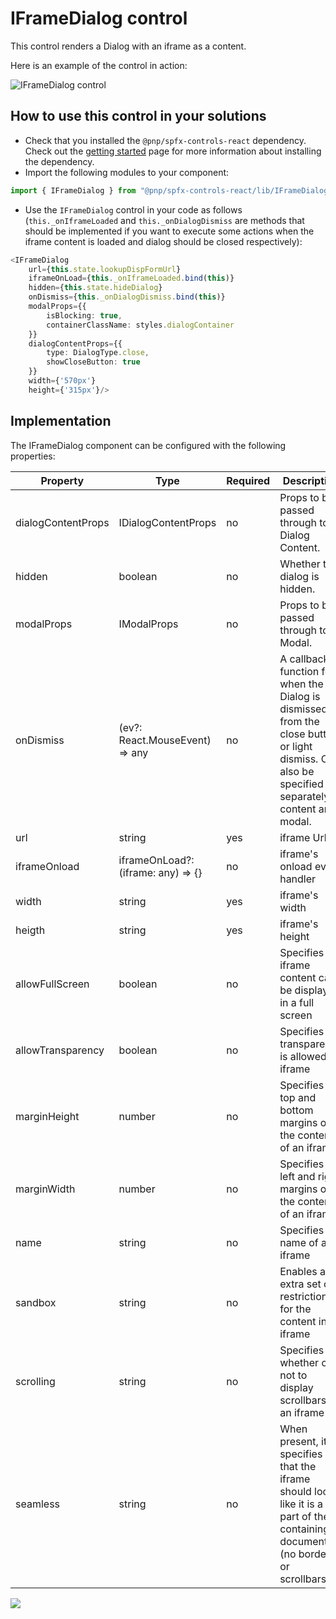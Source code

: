 # IFrameDialog control

This control renders a Dialog with an iframe as a content.

Here is an example of the control in action:

![IFrameDialog control](../assets/FieldLookupRendererDialog.png)

## How to use this control in your solutions

- Check that you installed the `@pnp/spfx-controls-react` dependency. Check out the [getting started](../#getting-started) page for more information about installing the dependency.
- Import the following modules to your component:

```TypeScript
import { IFrameDialog } from "@pnp/spfx-controls-react/lib/IFrameDialog";
```

- Use the `IFrameDialog` control in your code as follows (`this._onIframeLoaded` and `this._onDialogDismiss` are methods that should be implemented if you want to execute some actions when the iframe content is loaded and dialog should be closed respectively):

```TypeScript
<IFrameDialog 
    url={this.state.lookupDispFormUrl}
    iframeOnLoad={this._onIframeLoaded.bind(this)}
    hidden={this.state.hideDialog}
    onDismiss={this._onDialogDismiss.bind(this)}
    modalProps={{
        isBlocking: true,
        containerClassName: styles.dialogContainer
    }}
    dialogContentProps={{
        type: DialogType.close,
        showCloseButton: true
    }}
    width={'570px'}
    height={'315px'}/>
```

## Implementation

The IFrameDialog component can be configured with the following properties:

| Property | Type | Required | Description |
| ---- | ---- | ---- | ---- |
| dialogContentProps | IDialogContentProps | no | Props to be passed through to Dialog Content. |
| hidden | boolean | no | Whether the dialog is hidden. |
| modalProps | IModalProps | no | Props to be passed through to Modal. |
| onDismiss | (ev?: React.MouseEvent<HTMLButtonElement>) => any | no | A callback function for when the Dialog is dismissed from the close button or light dismiss. Can also be specified separately in content and modal. |
| url | string | yes | iframe Url |
| iframeOnload | iframeOnLoad?: (iframe: any) => {} | no | iframe's onload event handler |
| width | string | yes | iframe's width |
| heigth | string | yes | iframe's height |
| allowFullScreen | boolean | no | Specifies if iframe content can be displayed in a full screen |
| allowTransparency | boolean | no | Specifies if transparency is allowed in iframe |
| marginHeight | number | no | Specifies the top and bottom margins of the content of an iframe |
| marginWidth | number | no | Specifies the left and right margins of the content of an iframe |
| name | string | no | Specifies the name of an iframe |
| sandbox | string | no | Enables an extra set of restrictions for the content in an iframe |
| scrolling | string | no | Specifies whether or not to display scrollbars in an iframe |
| seamless | string | no | When present, it specifies that the iframe should look like it is a part of the containing document (no borders or scrollbars) |

![](https://telemetry.sharepointpnp.com/sp-dev-fx-controls-react/wiki/controls/FileTypeIcon)

